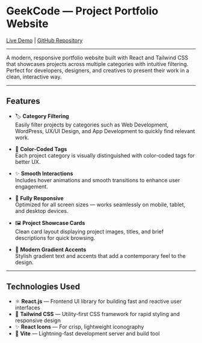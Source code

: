 # GeekCode — Project Portfolio Website

[Live Demo](https://geekcode.netlify.app) | [GitHub Repository](https://github.com/Arafat0122/GeekCode)

---

A modern, responsive portfolio website built with React and Tailwind CSS that showcases projects across multiple categories with intuitive filtering. Perfect for developers, designers, and creatives to present their work in a clean, interactive way.

---

## Features

- 🏷️ **Category Filtering**  
  Easily filter projects by categories such as Web Development, WordPress, UX/UI Design, and App Development to quickly find relevant work.

- 🎨 **Color-Coded Tags**  
  Each project category is visually distinguished with color-coded tags for better UX.

- ✨ **Smooth Interactions**  
  Includes hover animations and smooth transitions to enhance user engagement.

- 📱 **Fully Responsive**  
  Optimized for all screen sizes — works seamlessly on mobile, tablet, and desktop devices.

- 🖼️ **Project Showcase Cards**  
  Clean card layout displaying project images, titles, and brief descriptions for quick browsing.

- 🌈 **Modern Gradient Accents**  
  Stylish gradient text and accents that add a contemporary feel to the design.

---

## Technologies Used

- ⚛️ **React.js** — Frontend UI library for building fast and reactive user interfaces  
- 🎨 **Tailwind CSS** — Utility-first CSS framework for rapid styling and responsive design  
- ✨ **React Icons** — For crisp, lightweight iconography  
- 🚀 **Vite** — Lightning-fast development server and build tool
